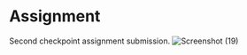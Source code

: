 # Assignment
Second checkpoint assignment submission.
![Screenshot (19)](https://user-images.githubusercontent.com/105456372/170826555-02e4d7e8-de1c-43d6-82d3-c6a60283cf25.png)
